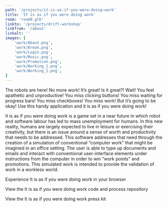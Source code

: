 ```yaml
---
path: '/projects/it-is-as-if-you-were-doing-work'
title: 'It is as if you were doing work'
room: 'room0.glb'
linkto: '/projects/drift-workshop'
linkfrom: '/about'
linkalt: ''
images: [
	'work/About.png',
	'work/Break.png',
	'work/Login.png',
	'work/Music.png',
	'work/Promotion.png',
	'work/Working_1.png',
	'work/Working_2.png',
]
---
```


The robots are here! No more work! It’s great! Is it great?! Wait! You feel apathetic and unproductive! You miss clicking buttons! You miss waiting for progress bars! You miss checkboxes! You miss work! But it’s going to be okay! Use this handy application and it is as if you were doing work!

It is as if you were doing work is a game set in a near future in which robot and software labour has led to mass unemployment for humans. In this new reality, humans are largely expected to live in leisure or exercising their creativity, but there is an issue around a sense of worth and productivity that needs to be addressed. This software addresses that need through the creation of a simulation of conventional “computer work” that might be imagined in an office setting. The user is able to type up documents and emails and interact with conventional user-interface elements under instructions from the computer in order to win “work points” and promotions. This simulated work is intended to provide the validation of work in a workless world.

Experience It is as if you were doing work in your browser

View the It is as if you were doing work code and process repository

View the It is as if you were doing work press kit
